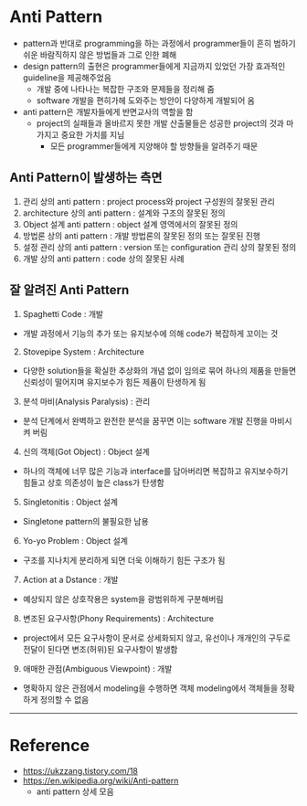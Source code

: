 # Anti Pattern

- pattern과 반대로 programming을 하는 과정에서 programmer들이 흔히 범하기 쉬운 바람직하지 않은 방법들과 그로 인한 폐해
- design pattern의 출현은 programmer들에게 지금까지 있었던 가장 효과적인 guideline을 제공해주었음
  - 개발 중에 나타나는 복잡한 구조와 문제들을 정리해 줌
  - software 개발을 편히가헤 도와주는 방안이 다양하게 개발되어 옴
- anti pattern은 개발자들에게 반면교사의 역할을 함
  - project의 실패들과 올바르지 못한 개발 산출물들은 성공한 project의 것과 마가지고 중요한 가치를 지님
    - 모든 programmer들에게 지양해야 할 방향들을 알려주기 때문

## Anti Pattern이 발생하는 측면

1. 관리 상의 anti pattern : project process와 project 구성원의 잘못된 관리
2. architecture 상의 anti pattern : 설계와 구조의 잘못된 정의
3. Object 설계 anti pattern : object 설계 영역에서의 잘못된 정의
4. 방법론 상의 anti pattern : 개발 방법론의 잘못된 정의 또는 잘못된 진행
5. 설정 관리 상의 anti pattern : version 또는 configuration 관리 상의 잘못된 정의
6. 개발 상의 anti pattern : code 상의 잘못된 사례

## 잘 알려진 Anti Pattern

1. Spaghetti Code : 개발
  - 개발 과정에서 기능의 추가 또는 유지보수에 의해 code가 복잡하게 꼬이는 것
2. Stovepipe System : Architecture
  - 다양한 solution들을 확실한 추상화의 개념 없이 임의로 묶어 하나의 제품을 만들면 신뢰성이 떨어지며 유지보수가 힘든 제품이 탄생하게 됨
3. 분석 마비(Analysis Paralysis) : 관리
  - 분석 단계에서 완벽하고 완전한 분석을 꿈꾸면 이는 software 개발 진행을 마비시켜 버림
4. 신의 객체(Got Object) : Object 설계
  - 하나의 객체에 너무 많은 기능과 interface를 담아버리면 복잡하고 유지보수하기 힘들고 상호 의존성이 높은 class가 탄생함
5. Singletonitis : Object 설계
  - Singletone pattern의 불필요한 남용
6. Yo-yo Problem : Object 설계
  - 구조를 지나치게 분리하게 되면 더욱 이해하기 힘든 구조가 됨
7. Action at a Dstance : 개발
  - 예상되지 않은 상호작용은 system을 광범위하게 구분해버림
8. 변조된 요구사항(Phony Requirements) : Architecture
  - project에서 모든 요구사항이 문서로 상세화되지 않고, 유선이나 개개인의 구두로 전달이 된다면 변조(허위)된 요구사항이 발생함
9. 애매한 관점(Ambiguous Viewpoint) : 개발
  - 명확하지 않은 관점에서 modeling을 수행하면 객체 modeling에서 객체들을 정확하게 정의할 수 없음

---

# Reference

- https://ukzzang.tistory.com/18
- https://en.wikipedia.org/wiki/Anti-pattern
  - anti pattern 상세 모음
